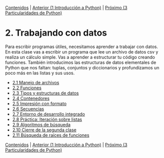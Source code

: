 [Contenidos](../Contenidos.md) \| [Anterior (1 Introducción a Python)](../01_Introduccion/00_Resumen.md) \| [Próximo (3 Particularidades de Python)](../03_Mas_Python/00_Resumen.md)

# 2. Trabajando con datos
Para escribir programas útiles, necesitamos aprender a trabajar con datos. En esta clase vas a escribir un programa que lee un archivo de datos csv y realiza un cálculo simple. Vas a aprender a estructurar tu código creando funciones. También introducimos las estructuras de datos elementales de Python que nos faltan: tuplas, conjuntos y diccionarios y profundizamos un poco más en las listas y sus usos.


* [2.1 Manejo de archivos](01_106Files.md)
* [2.2 Funciones](02_107Funciones.md)
* [2.3 Tipos y estructuras de datos](03_201Datatypes.md)
* [2.4 Contenedores](04_202Containers.md)
* [2.5 Impresión con formato](05_203Formatting.md)
* [2.6 Secuencias](06_204Sequences.md)
* [2.7 Entorno de desarrollo integrado](07_R_IDE.md)
* [2.8 Práctica: Iteración sobre listas](08_Algo_IteradoresLista.md)
* [2.9 Algoritmos de búsqueda](09_Algo_BSec_BBin.md)
* [2.10 Cierre de la segunda clase](10_CierreClase.md)
* [2.11 Búsqueda de raíces de funciones](11_Opt_Biseccion.md)


[Contenidos](../Contenidos.md) \| [Anterior (1 Introducción a Python)](../01_Introduccion/00_Resumen.md) \| [Próximo (3 Particularidades de Python)](../03_Mas_Python/00_Resumen.md)
